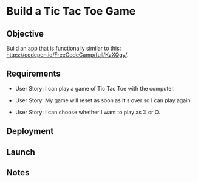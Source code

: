 # Build a Tic Tac Toe Game

## Objective

Build an app that is functionally similar to this: https://codepen.io/FreeCodeCamp/full/KzXQgy/.

## Requirements

* User Story: I can play a game of Tic Tac Toe with the computer.

* User Story: My game will reset as soon as it's over so I can play again.

* User Story: I can choose whether I want to play as X or O.

## Deployment


## Launch

<!-- [Tic Tac Toe Live Demo]() -->


## Notes